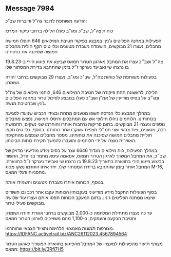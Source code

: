 ## Message 7994

הודעה משותפת לדובר צה"ל ודוברות שב"כ:

כוחות צה"ל, שב"כ ומג"ב פעלו הלילה ברחבי פיקוד המרכז

הפעילות במחנה הפליטים ג'נין: במבצע בפיקוד חטיבת המילואים 646 חוסלו חמישה מחבלים, נעצרו 21 מבוקשים, הושמדה מעבדת מטענים וכלי טיס תקף חולית מחבלים חמושה שסיכנה את כוחותינו 

צה״ל ושב״כ עצרו את המחבל מארגון הטרור חמאס שביצע את פיגוע הירי ב-19.8.23 בו נרצחו שי ואביעד ניגרקר ז״ל בזמן שהתחבא בדירת המסתור שלו 

בפעילות משותפת של כוחות צה"ל, שב"כ ומג"ב, נעצרו 29 מבוקשים ברחבי יהודה ושומרון.

הלילה, לראשונה תחת פיקודה של חטיבת המילואים 646, לוחמי מילואים של צה"ל ומג״ב על בסיס מודיעין של אמ"ן ושב"כ פעלו במבצע לסיכול טרור במחנה הפליטים ג’נין שבחטיבת מנשה. 

במהלך המבצע כלי הנדסה חשפו מטענים מתחת ובצידי הכביש שנועדו לפגיעה בכוחותינו. הלוחמים ניהלו חילופי אש עם המחבלים וחיסלו חמישה, נפצעו מחבלים נוספים ונעצרו 21 מבוקשים. בתום סריקות נרחבות אותרו והוחרמו שני נשקים, תחמושת רבה, מטענים, ציוד צבאי ושני חמ״לי תצפית שעקבו אחר כוחותנו. 
בנוסף, כלי טיס תקפו חוליית מחבלים חמושה שסיכנה את כוחותינו. 
מספר מחבלים שנפצעו מהתקיפה האווירית נעצרו על ידי הלוחמים והועברו להמשך חקירת כוחות הביטחון.

במהלך הפעילות, כוח מילואים מגדוד 6646 עצר על בסיס מידע מודיעיני מדויק של שב״כ, את המחבל המשויך לארגון הטרור חמאס, אסאמה עיסא מחמד בני פדל, החשוד בביצוע פיגוע הירי בחווארה בתאריך 19.8.23 בו נרצחו שי ואביעד ניגרקר ז״ל בחווארה. המחבל אותר בזמן שהתחבא בדירת המסתור שלו. יחד איתו הוחרמו נשקו מסוג M-16, מחסניות ודגלי חמאס.

בנוסף, הכוחות איתרו מעבדת מטענים והשמידו אותה. 

בסוף הפעילות התקבל מידע מודיעיני בעקבותיו הכוחות עקבו אחר רכב ובו חשודים שיצאו ממחנה הפליטים ג’נין. בתום המעקב הכוחות תפסו אותם ועצרו עוד שלושה מבוקשים פעילי טרור.

עד כה נעצרו מתחילת המלחמה כ-2,000 מבוקשים ברחבי אוגדת יהודה ושומרון וחטיבת הבקעה והעמקים, כ-1,100 מהם משוייכים לארגון הטרור חמאס

מצורפות תמונות מאמצעי הלחימה והציוד הצבאי שהוחרמו: https://IDFANC.activetrail.biz/ANC26112023.4567894564

מצורף תיעוד מהפעילות למעצרו של המחבל מהפיגוע בחווארה המשוייך לארגון הטרור חמאס: https://bit.ly/3Rfj7H5

